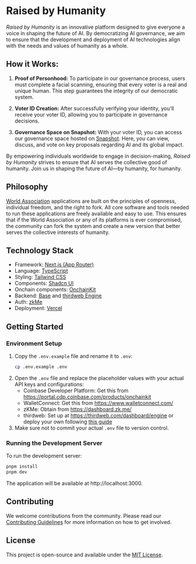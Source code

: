# Raised by Humanity

_Raised by Humanity_ is an innovative platform designed to give everyone a voice in shaping the future of AI. By democratizing AI governance, we aim to ensure that the development and deployment of AI technologies align with the needs and values of humanity as a whole.

## How it Works:

1. **Proof of Personhood:** To participate in our governance process, users must complete a facial scanning, ensuring that every voter is a real and unique human. This step guarantees the integrity of our democratic system.

2. **Voter ID Creation:** After successfully verifying your identity, you'll receive your voter ID, allowing you to participate in governance decisions.

3. **Governance Space on Snapshot:** With your voter ID, you can access our governance space hosted on [Snapshot](https://snapshot.org/#/). Here, you can view, discuss, and vote on key proposals regarding AI and its global impact.

By empowering individuals worldwide to engage in decision-making, _Raised by Humanity_ strives to ensure that AI serves the collective good of humanity. Join us in shaping the future of AI—by humanity, for humanity.

## Philosophy

[World Association](https://www.worldassociation.org/) applications are built on the principles of openness, individual freedom, and the right to fork. All core software and tools needed to run these applications are freely available and easy to use. This ensures that if the World Association or any of its platforms is ever compromised, the community can fork the system and create a new version that better serves the collective interests of humanity.

## Technology Stack

- Framework: [Next.js (App Router)](https://nextjs.org)
- Language: [TypeScript](https://typescriptlang.org)
- Styling: [Tailwind CSS](https://tailwindcss.com)
- Components: [Shadcn UI](https://ui.shadcn.com)
- Onchain components: [OnchainKit](https://onchainkit.xyz/)
- Backend: [Base](https://base.org) and [thirdweb Engine](https://thirdweb.com/engine)
- Auth: [zkMe](https://zk.me)
- Deployment: [Vercel](https://vercel.com)

## Getting Started

### Environment Setup

1. Copy the `.env.example` file and rename it to `.env`:
   ```bash
   cp .env.example .env
   ```
2. Open the `.env` file and replace the placeholder values with your actual API keys and configurations:
   - Coinbase Developer Platform: Get this from https://portal.cdp.coinbase.com/products/onchainkit
   - WalletConnect: Get this from https://www.walletconnect.com/
   - zKMe: Obtain from https://dashboard.zk.me/
   - thirdweb: Set up at https://thirdweb.com/dashboard/engine or deploy your own following [this guide](https://support.thirdweb.com/engine/eRgkLPBdL1WJJLzAbuWrPZ/how-to-deploy-your-self-hosted-thirdweb-engine-on-the-railway/d97FnFt8e926FqniTaYxfD)
3. Make sure not to commit your actual `.env` file to version control.

### Running the Development Server

To run the development server:

```bash
pnpm install
pnpm dev
```

The application will be available at http://localhost:3000.

## Contributing

We welcome contributions from the community. Please read our [Contributing Guidelines](CONTRIBUTING.md) for more information on how to get involved.

## License

This project is open-source and available under the [MIT License](LICENSE).
